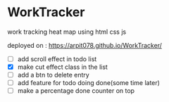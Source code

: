 ﻿# WorkTracker
work tracking heat map using html css js


deployed on : https://arpit078.github.io/WorkTracker/


- [ ] add scroll effect in todo list
- [x] make cut effect class in the list
- [ ] add a btn to delete entry
- [ ] add feature for todo doing done(some time later)
- [ ] make a percentage done counter on top